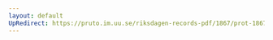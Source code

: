 ```yaml
---
layout: default
UpRedirect: https://pruto.im.uu.se/riksdagen-records-pdf/1867/prot-1867--ak--122/prot-1867--ak--122_013.pdf
---
```

